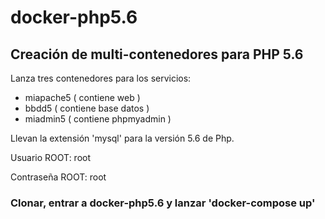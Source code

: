 # docker-php5.6

## Creación de multi-contenedores para PHP 5.6

Lanza tres contenedores para los servicios:

  - miapache5 ( contiene web )
  - bbdd5 ( contiene base datos )
  - miadmin5 ( contiene phpmyadmin )

Llevan la extensión 'mysql' para la versión 5.6 de Php.


Usuario ROOT: root

Contraseña ROOT: root

### Clonar, entrar a docker-php5.6 y lanzar 'docker-compose up'

